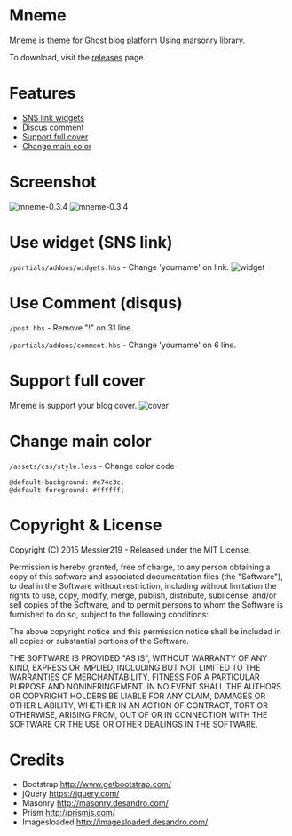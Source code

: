 # Mneme
Mneme is theme for Ghost blog platform Using marsonry library.

To download, visit the [releases](https://github.com/messier219/mneme/releases) page.

# Features
* [SNS link widgets](https://github.com/messier219/mneme#use-widget-sns-link)
* [Discus comment](https://github.com/messier219/mneme#use-comment-disqus)
* [Support full cover](https://github.com/messier219/mneme#support-full-cover)
* [Change main color](https://github.com/messier219/mneme#change-main-color)

# Screenshot
![mneme-0.3.4](https://cloud.githubusercontent.com/assets/287376/10242847/e8c656ee-692e-11e5-903d-a475d755980e.png)
![mneme-0.3.4](https://cloud.githubusercontent.com/assets/287376/11001801/8eef4f66-84ec-11e5-9c6f-3463f1f9180d.png)

# Use widget (SNS link)
`/partials/addons/widgets.hbs` - Change 'yourname' on link.
![widget](https://cloud.githubusercontent.com/assets/287376/11084119/88d08e2e-887a-11e5-8bdd-de620f4ee687.PNG)

# Use Comment (disqus)
`/post.hbs` - Remove "!" on 31 line. 

`/partials/addons/comment.hbs` - Change 'yourname' on 6 line.

# Support full cover
Mneme is support your blog cover.
![cover](https://cloud.githubusercontent.com/assets/287376/11083884/d794e210-8877-11e5-8686-f1eea9216110.jpg)

# Change main color
`/assets/css/style.less` - Change color code

```
@default-background: #e74c3c;
@default-foreground: #ffffff;
```

# Copyright & License
Copyright (C) 2015 Messier219 - Released under the MIT License.

Permission is hereby granted, free of charge, to any person obtaining a copy of this software and associated documentation files (the "Software"), to deal in the Software without restriction, including without limitation the rights to use, copy, modify, merge, publish, distribute, sublicense, and/or sell copies of the Software, and to permit persons to whom the Software is furnished to do so, subject to the following conditions:

The above copyright notice and this permission notice shall be included in all copies or substantial portions of the Software.

THE SOFTWARE IS PROVIDED "AS IS", WITHOUT WARRANTY OF ANY KIND, EXPRESS OR IMPLIED, INCLUDING BUT NOT LIMITED TO THE WARRANTIES OF MERCHANTABILITY, FITNESS FOR A PARTICULAR PURPOSE AND NONINFRINGEMENT. IN NO EVENT SHALL THE AUTHORS OR COPYRIGHT HOLDERS BE LIABLE FOR ANY CLAIM, DAMAGES OR OTHER LIABILITY, WHETHER IN AN ACTION OF CONTRACT, TORT OR OTHERWISE, ARISING FROM, OUT OF OR IN CONNECTION WITH THE SOFTWARE OR THE USE OR OTHER DEALINGS IN THE SOFTWARE.

# Credits
* Bootstrap http://www.getbootstrap.com/
* jQuery https://jquery.com/
* Masonry http://masonry.desandro.com/
* Prism http://prismjs.com/
* Imagesloaded http://imagesloaded.desandro.com/
